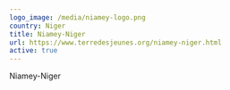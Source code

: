 ```yaml
---
logo_image: /media/niamey-logo.png
country: Niger
title: Niamey-Niger
url: https://www.terredesjeunes.org/niamey-niger.html
active: true
---
```

Niamey-Niger